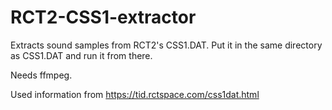 # RCT2-CSS1-extractor
Extracts sound samples from RCT2's CSS1.DAT.
Put it in the same directory as CSS1.DAT and run it from there.

Needs ffmpeg.

Used information from https://tid.rctspace.com/css1dat.html
